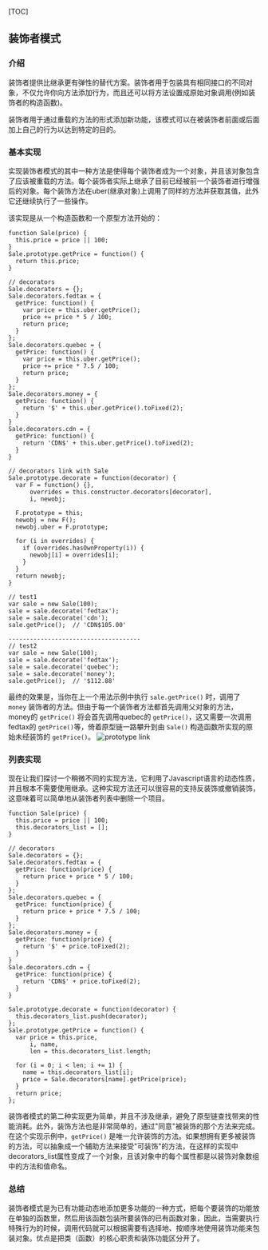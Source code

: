 [TOC]

## 装饰者模式

### 介绍
装饰者提供比继承更有弹性的替代方案。装饰者用于包装具有相同接口的不同对象，不仅允许你向方法添加行为，而且还可以将方法设置成原始对象调用(例如装饰者的构造函数)。

装饰者用于通过重载的方法的形式添加新功能，该模式可以在被装饰者前面或后面加上自己的行为以达到特定的目的。

### 基本实现
实现装饰者模式的其中一种方法是使得每个装饰者成为一个对象，并且该对象包含了应该被重载的方法。每个装饰者实际上继承了目前已经被前一个装饰者进行增强后的对象。每个装饰方法在uber(继承对象)上调用了同样的方法并获取其值，此外它还继续执行了一些操作。

该实现是从一个构造函数和一个原型方法开始的：
```
function Sale(price) {
  this.price = price || 100;
}
Sale.prototype.getPrice = function() {
  return this.price;
}

// decorators
Sale.decorators = {};
Sale.decorators.fedtax = {
  getPrice: function() {
    var price = this.uber.getPrice();
    price += price * 5 / 100;
    return price;
  }
};
Sale.decorators.quebec = {
  getPrice: function() {
    var price = this.uber.getPrice();
    price += price * 7.5 / 100;
    return price;
  }
};
Sale.decorators.money = {
  getPrice: function() {
    return '$' + this.uber.getPrice().toFixed(2);
  }
}
Sale.decorators.cdn = {
  getPrice: function() {
    return 'CDN$' + this.uber.getPrice().toFixed(2);
  }
}

// decorators link with Sale
Sale.prototype.decorate = function(decorator) {
  var F = function() {},
      overrides = this.constructor.decorators[decorator],
      i, newobj;
      
  F.prototype = this;
  newobj = new F();
  newobj.uber = F.prototype;
  
  for (i in overrides) {
    if (overrides.hasOwnProperty(i)) {
      newobj[i] = overrides[i];
    }
  }
  return newobj;
}

// test1
var sale = new Sale(100);
sale = sale.decorate('fedtax');
sale = sale.decorate('cdn');
sale.getPrice();  // 'CDN$105.00'

-------------------------------------
// test2
var sale = new Sale(100);
sale = sale.decorate('fedtax');
sale = sale.decorate('quebec');
sale = sale.decorate('money');
sale.getPrice();  // '$112.88'
```
最终的效果是，当你在上一个用法示例中执行 `sale.getPrice()` 时，调用了 `money` 装饰者的方法。但由于每一个装饰者方法都首先调用父对象的方法，money的 `getPrice()` 将会首先调用quebec的 `getPrice()`，这又需要一次调用fedtax的 `getPrice()`等，倚着原型链一路攀升到由 `Sale()` 构造函数所实现的原始未经装饰的 `getPrice()`。
![prototype link]()

### 列表实现
现在让我们探讨一个稍微不同的实现方法，它利用了Javascript语言的动态性质，并且根本不需要使用继承。这种实现方法还可以很容易的支持反装饰或撤销装饰，这意味着可以简单地从装饰者列表中删除一个项目。
```
function Sale(price) {
  this.price = price || 100;
  this.decorators_list = [];
}

// decorators
Sale.decorators = {};
Sale.decorators.fedtax = {
  getPrice: function(price) {
    return price + price * 5 / 100;
  }
};
Sale.decorators.quebec = {
  getPrice: function(price) {
    return price + price * 7.5 / 100;
  }
};
Sale.decorators.money = {
  getPrice: function(price) {
    return '$' + price.toFixed(2);
  }
}
Sale.decorators.cdn = {
  getPrice: function(price) {
    return 'CDN$' + price.toFixed(2);
  }
}

Sale.prototype.decorate = function(decorator) {
  this.decorators_list.push(decorator);
};
Sale.prototype.getPrice = function() {
  var price = this.price,
      i, name,
      len = this.decorators_list.length;
      
  for (i = 0; i < len; i += 1) {
    name = this.decorators_list[i];
    price = Sale.decorators[name].getPrice(price);
  }
  return price;
};
```
装饰者模式的第二种实现更为简单，并且不涉及继承，避免了原型链查找带来的性能消耗。此外，装饰方法也是非常简单的，通过"同意"被装饰的那个方法来完成。在这个实现示例中，`getPrice()` 是唯一允许装饰的方法。如果想拥有更多被装饰的方法，可以抽象成一个辅助方法来接受"可装饰"的方法，在这样的实现中decorators_list属性变成了一个对象，且该对象中的每个属性都是以装饰对象数组中的方法和值命名。

### 总结
装饰者模式是为已有功能动态地添加更多功能的一种方式，把每个要装饰的功能放在单独的函数里，然后用该函数包装所要装饰的已有函数对象，因此，当需要执行特殊行为的时候，调用代码就可以根据需要有选择地、按顺序地使用装饰功能来包装对象。优点是把类（函数）的核心职责和装饰功能区分开了。